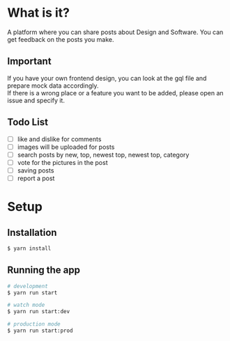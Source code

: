 # What is it?
A platform where you can share posts about Design and Software. You can get feedback on the posts you make. <br />

## Important
If you have your own frontend design, you can look at the gql file and prepare mock data accordingly. <br />
If there is a wrong place or a feature you want to be added, please open an issue and specify it.

## Todo List

- [ ] like and dislike for comments
- [ ] images will be uploaded for posts
- [ ] search posts by new, top, newest top, newest top, category
- [ ] vote for the pictures in the post
- [ ] saving posts
- [ ] report a post

# Setup

## Installation

```bash
$ yarn install
```

## Running the app

```bash
# development
$ yarn run start

# watch mode
$ yarn run start:dev

# production mode
$ yarn run start:prod
```
